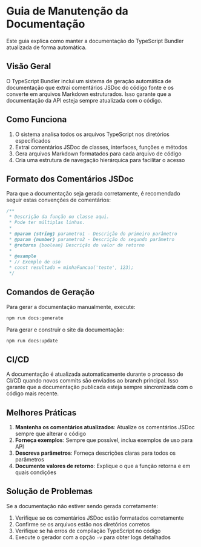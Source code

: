 
# Guia de Manutenção da Documentação

Este guia explica como manter a documentação do TypeScript Bundler atualizada de forma automática.

## Visão Geral

O TypeScript Bundler inclui um sistema de geração automática de documentação que extrai comentários JSDoc do código fonte e os converte em arquivos Markdown estruturados. Isso garante que a documentação da API esteja sempre atualizada com o código.

## Como Funciona

1. O sistema analisa todos os arquivos TypeScript nos diretórios especificados
2. Extrai comentários JSDoc de classes, interfaces, funções e métodos
3. Gera arquivos Markdown formatados para cada arquivo de código
4. Cria uma estrutura de navegação hierárquica para facilitar o acesso

## Formato dos Comentários JSDoc

Para que a documentação seja gerada corretamente, é recomendado seguir estas convenções de comentários:

```typescript
/**
 * Descrição da função ou classe aqui.
 * Pode ter múltiplas linhas.
 *
 * @param {string} parametro1 - Descrição do primeiro parâmetro
 * @param {number} parametro2 - Descrição do segundo parâmetro
 * @returns {boolean} Descrição do valor de retorno
 *
 * @example
 * // Exemplo de uso
 * const resultado = minhaFuncao('teste', 123);
 */
```

## Comandos de Geração

Para gerar a documentação manualmente, execute:

```bash
npm run docs:generate
```

Para gerar e construir o site da documentação:

```bash
npm run docs:update
```

## CI/CD

A documentação é atualizada automaticamente durante o processo de CI/CD quando novos commits são enviados ao branch principal. Isso garante que a documentação publicada esteja sempre sincronizada com o código mais recente.

## Melhores Práticas

1. **Mantenha os comentários atualizados**: Atualize os comentários JSDoc sempre que alterar o código
2. **Forneça exemplos**: Sempre que possível, inclua exemplos de uso para API
3. **Descreva parâmetros**: Forneça descrições claras para todos os parâmetros
4. **Documente valores de retorno**: Explique o que a função retorna e em quais condições

## Solução de Problemas

Se a documentação não estiver sendo gerada corretamente:

1. Verifique se os comentários JSDoc estão formatados corretamente
2. Confirme se os arquivos estão nos diretórios corretos
3. Verifique se há erros de compilação TypeScript no código
4. Execute o gerador com a opção `-v` para obter logs detalhados
